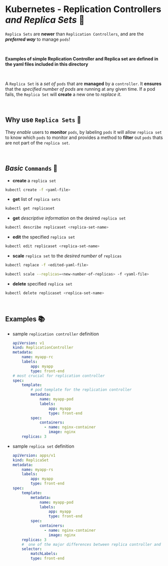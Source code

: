 # **Kubernetes** - **Replication Controllers** *and* ***Replica Sets*** 👯

`Replica Sets` are **newer** than `Replication Controllers`, and are the ***preferred way*** to manage `pods`!

<br />

**Examples of simple Replication Controller and Replica set are defined in the yaml files included in this directory**

<br />

A `Replica Set` is a *set of* `pods` that are **managed** by a `controller`. It **ensures** that the *specified number of pods* are running at any given time. If a pod fails, the `Replica Set` will **create** a new one to *replace it*.

<br />

## **Why** use `Replica Sets` 💭

They *enable* users to **monitor** `pods`, by labeling `pods` it will allow `replica set` to know which `pods` to monitor and provides a method to **filter** out `pods` thats are not part of the `replica set`.

<br />

## ***Basic*** `Commands` 📝

* **create** a `replica set`

```bash
kubectl create -f <yaml-file>
```

* **get** list of `replica sets`

```bash
kubectl get replicaset
```

* **get** *descriptive information* on the desired `replica set`

```bash
kubectl describe replicaset <replica-set-name>
```

* **edit** the specified `replica set`

```bash
kubectl edit replicaset <replica-set-name>
```

* **scale** `replica set` to the *desired number* of `replicas`

```bash
kubectl replace -f <edited-yaml-file>
```

```bash
kubectl scale --replicas=<new-number-of-replicas> -f <yaml-file>
```

* **delete** specified `replica set`

```bash
kubectl delete replicaset <replica-set-name>
```

<br />

## **Examples** 📚

* sample `replication controller` definition

    ```yaml
    apiVersion: v1
    kind: ReplicationController
    metadata:
        name: myapp-rc
        labels:
            app: myapp
            type: front-end
    # most crucial for replication controller
    spec:
        template:
            # pod template for the replication controller
            metadata:
                name: myapp-pod
                labels:
                    app: myapp
                    type: front-end
            spec:
                containers:
                  - name: nginx-container
                    image: nginx
        replicas: 3
    ```

* sample `replica set` definition

    ```yaml
    apiVersion: apps/v1
    kind: ReplicaSet
    metadata:
        name: myapp-rs
        labels:
            app: myapp
            type: front-end
    spec: 
        template:
            metadata:
                name: myapp-pod
                labels:
                    app: myapp
                    type: front-end
            spec:
                containers:
                  - name: nginx-container
                    image: nginx
        replicas: 3
        #  one of the major differences between replica controller and replica set
        selector: 
            matchLabels:
            type: front-end
    ```